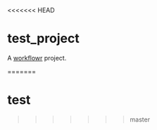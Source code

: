 <<<<<<< HEAD
# test_project

A [workflowr][] project.

[workflowr]: https://github.com/jdblischak/workflowr
=======
# test
>>>>>>> master
